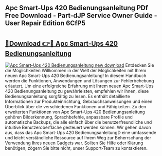## Apc Smart-Ups 420 Bedienungsanleitung PDf Free Download - Part-dJP Service Owner Guide - User Repair Edition 6CfP5

# <h2><a href="http://df4uve.blite.top/?on=Apc+Smart-Ups+420+Bedienungsanleitung">🔗Download 👉🔴 Apc Smart-Ups 420 Bedienungsanleitung</a></h2>

[![Apc Smart-Ups 420 Bedienungsanleitung new download](https://i.imgur.com/lujVjoI.png)](http://df4uve.blite.top/?on=Apc+Smart-Ups+420+Bedienungsanleitung)
Entdecken Sie die Möglichkeiten Willkommen in der Welt der Möglichkeiten mit Ihrem neuen Apc Smart-Ups 420 Bedienungsanleitung! In diesem Handbuch werden die Funktionen, Anwendungen und Lösungen zur Fehlerbehebung erläutert. Um eine erfolgreiche Erfahrung mit Ihrem neuen Apc Smart-Ups 420 Bedienungsanleitung zu gewährleisten, empfehlen wir Ihnen, diese Bedienungsanleitung sorgfältig zu lesen. Es enthält detaillierte Informationen zur Produkteinrichtung, Gebrauchsanweisungen und einen Überblick über die verschiedenen Funktionen und Fähigkeiten. Zu den erweiterten Funktionen von Apc Smart-Ups 420 Bedienungsanleitung gehören Bilderkennung, Sprachbefehle, anpassbare Profile und automatische Backups, die alle einfach über die benutzerfreundliche und intuitive Benutzeroberfläche gesteuert werden können. Wir gehen davon aus, dass das Apc Smart-Ups 420 BedienungsanleitungD eine umfassende und leicht verständliche Ressource auf Ihrem Weg zur Beherrschung der Verwendung Ihres neuen Gadgets war. Sollten Sie Hilfe oder Klärung benötigen, zögern Sie bitte nicht, unser Support-Team zu kontaktieren.
